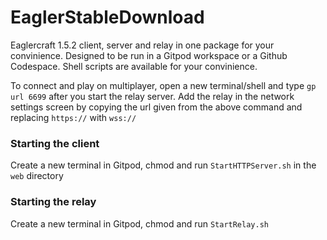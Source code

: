 # EaglerStableDownload
Eaglercraft 1.5.2 client, server and relay in one package for your convinience. Designed to be run in a Gitpod workspace or a Github Codespace.
Shell scripts are available for your convinience. 

To connect and play on multiplayer, open a new terminal/shell and type `gp url 6699` after you start the relay server. Add the relay in the network settings screen by copying the url given from the above command and replacing `https://` with `wss://`

### Starting the client
Create a new terminal in Gitpod, chmod and run `StartHTTPServer.sh` in the `web` directory

### Starting the relay
Create a new terminal in Gitpod, chmod and run `StartRelay.sh`
